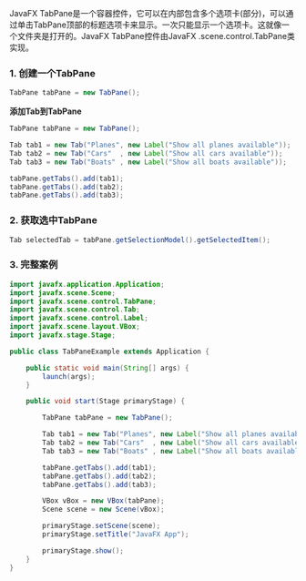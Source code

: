 JavaFX TabPane是一个容器控件，它可以在内部包含多个选项卡(部分)，可以通过单击TabPane顶部的标题选项卡来显示。一次只能显示一个选项卡。这就像一个文件夹是打开的。JavaFX TabPane控件由JavaFX .scene.control.TabPane类实现。

### 1. 创建一个TabPane

```java
TabPane tabPane = new TabPane();
```

**添加Tab到TabPane**

```java
TabPane tabPane = new TabPane();

Tab tab1 = new Tab("Planes", new Label("Show all planes available"));
Tab tab2 = new Tab("Cars"  , new Label("Show all cars available"));
Tab tab3 = new Tab("Boats" , new Label("Show all boats available"));

tabPane.getTabs().add(tab1);
tabPane.getTabs().add(tab2);
tabPane.getTabs().add(tab3);
```

### 2. 获取选中TabPane

```java
Tab selectedTab = tabPane.getSelectionModel().getSelectedItem();
```

### 3. 完整案例

```java
import javafx.application.Application;
import javafx.scene.Scene;
import javafx.scene.control.TabPane;
import javafx.scene.control.Tab;
import javafx.scene.control.Label;
import javafx.scene.layout.VBox;
import javafx.stage.Stage;

public class TabPaneExample extends Application {

    public static void main(String[] args) {
        launch(args);
    }

    public void start(Stage primaryStage) {

        TabPane tabPane = new TabPane();

        Tab tab1 = new Tab("Planes", new Label("Show all planes available"));
        Tab tab2 = new Tab("Cars"  , new Label("Show all cars available"));
        Tab tab3 = new Tab("Boats" , new Label("Show all boats available"));

        tabPane.getTabs().add(tab1);
        tabPane.getTabs().add(tab2);
        tabPane.getTabs().add(tab3);

        VBox vBox = new VBox(tabPane);
        Scene scene = new Scene(vBox);

        primaryStage.setScene(scene);
        primaryStage.setTitle("JavaFX App");

        primaryStage.show();
    }
}
```